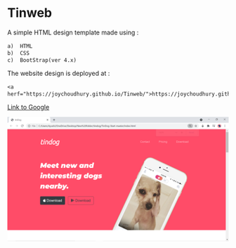 # Tinweb

A simple HTML design template made using :

    a)  HTML
    b)  CSS
    c)  BootStrap(ver 4.x)

The website design is deployed at :

    <a herf="https://joychoudhury.github.io/Tinweb/">https://joychoudhury.github.io/Tinweb/
[Link to Google](https://www.google.com)


<img src="/img/1.png">
